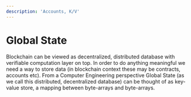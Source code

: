 ```yaml
---
description: 'Accounts, K/V'
---
```


# Global State

Blockchain can be viewed as decentralized, distributed database with verifiable computation layer on top. In order to do anything meaningful we need a way to store data \(in blockchain context these may be contracts, accounts etc\). From a Computer Engineering perspective Global State \(as we call this distributed, decentralized database\) can be thought of as key-value store, a mapping between byte-arrays and byte-arrays. 

